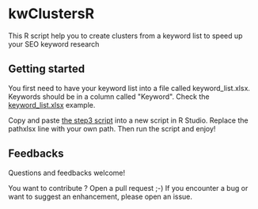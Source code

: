 # kwClustersR
This R script help you to create clusters from a keyword list to speed up your SEO keyword research

## Getting started
You first need to have your keyword list into a file called keyword_list.xlsx. Keywords should be in a column called "Keyword".
Check the [keyword_list.xlsx](https://github.com/remibacha/kwClustersR/blob/master/keyword_list.xlsx?raw=true) example.

Copy and paste [the step3 script](https://github.com/remibacha/kwClustersR/blob/master/step3.R) into a new script in R Studio.
Replace the pathxlsx line with your own path.
Then run the script and enjoy!


## Feedbacks
Questions and feedbacks welcome!

You want to contribute ? Open a pull request ;-) If you encounter a bug or want to suggest an enhancement, please open an issue.
